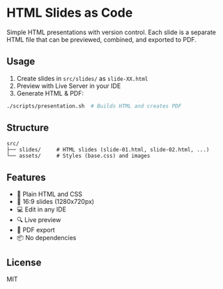 # HTML Slides as Code

Simple HTML presentations with version control. Each slide is a separate HTML file that can be previewed, combined, and exported to PDF.

## Usage

1. Create slides in `src/slides/` as `slide-XX.html`
2. Preview with Live Server in your IDE
3. Generate HTML & PDF:
```bash
./scripts/presentation.sh  # Builds HTML and creates PDF
```

## Structure

```
src/
├── slides/     # HTML slides (slide-01.html, slide-02.html, ...)
└── assets/     # Styles (base.css) and images
```

## Features

- 🎨 Plain HTML and CSS
- 📱 16:9 slides (1280x720px)
- 💻 Edit in any IDE
- 🔍 Live preview
- 📄 PDF export
- 📦 No dependencies

## License

MIT